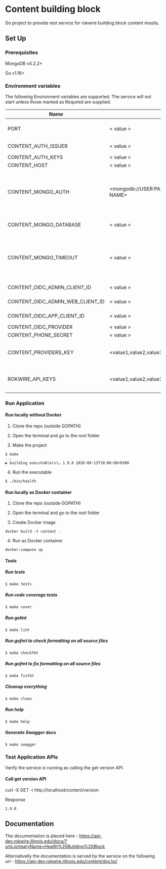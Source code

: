 # Content building block

Go project to provide rest service for rokwire building block content results.

## Set Up

### Prerequisites

MongoDB v4.2.2+

Go v1.16+

### Environment variables
The following Environment variables are supported. The service will not start unless those marked as Required are supplied.

Name|Value|Required|Description
---|---|---|---
PORT | < value > | yes | The port number of the listening port
CONTENT_AUTH_ISSUER | < value > | yes | Auth issuer base uri
CONTENT_AUTH_KEYS | < value > | yes | Auth keys
CONTENT_HOST | < value > | yes | Host name
CONTENT_MONGO_AUTH | <mongodb://USER:PASSWORD@HOST:PORT/DATABASE NAME> | yes | MongoDB authentication string. The user must have read/write privileges.
CONTENT_MONGO_DATABASE | < value > | yes | MongoDB database name
CONTENT_MONGO_TIMEOUT | < value > | no | MongoDB timeout in milliseconds. Set default value(500 milliseconds) if omitted
CONTENT_OIDC_ADMIN_CLIENT_ID | < value > | yes | OIDC admin client id
CONTENT_OIDC_ADMIN_WEB_CLIENT_ID | < value > | yes | OIDC admin web client id
CONTENT_OIDC_APP_CLIENT_ID | < value > | yes | OIDC app client id
CONTENT_OIDC_PROVIDER | < value > | yes | OIDC provider
CONTENT_PHONE_SECRET | < value > | yes | Phone secret
CONTENT_PROVIDERS_KEY | <value1,value2,value3> | yes | Comma separated list of providers api keys
ROKWIRE_API_KEYS | <value1,value2,value3> | yes | Comma separated list of rokwire api keys
### Run Application

#### Run locally without Docker

1. Clone the repo (outside GOPATH)

2. Open the terminal and go to the root folder
  
3. Make the project  
```
$ make
...
▶ building executable(s)… 1.9.0 2020-08-13T10:00:00+0300
```

4. Run the executable
```
$ ./bin/health
```

#### Run locally as Docker container

1. Clone the repo (outside GOPATH)

2. Open the terminal and go to the root folder
  
3. Create Docker image  
```
docker build -t content .
```
4. Run as Docker container
```
docker-compose up
```

#### Tools

##### Run tests
```
$ make tests
```

##### Run code coverage tests
```
$ make cover
```

##### Run golint
```
$ make lint
```

##### Run gofmt to check formatting on all source files
```
$ make checkfmt
```

##### Run gofmt to fix formatting on all source files
```
$ make fixfmt
```

##### Cleanup everything
```
$ make clean
```

##### Run help
```
$ make help
```

##### Generate Swagger docs
```
$ make swagger
```

### Test Application APIs

Verify the service is running as calling the get version API.

#### Call get version API

curl -X GET -i http://localhost/content/version

Response
```
1.9.0
```

## Documentation

The documentation is placed here - https://api-dev.rokwire.illinois.edu/docs/?urls.primaryName=Health%20Building%20Block

Alternativelly the documentation is served by the service on the following url - https://api-dev.rokwire.illinois.edu/content/doc/ui/
